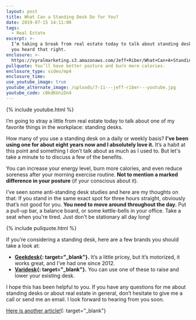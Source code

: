 ```yaml
---
layout: post
title: What Can a Standing Desk Do for You?
date: 2019-07-15 14:11:00
tags:
  - Real Estate
excerpt: >-
  I’m taking a break from real estate today to talk about standing desks. Yes,
  you heard that right.
enclosure: >-
  https://vyralmarketing.s3.amazonaws.com/Jeff+Riber/What+Can+A+Standing+Desk+Do+for+You_.mp4
pullquote: You’ll have better posture and burn more calories.
enclosure_type: video/mp4
enclosure_time:
use_youtube_image: true
youtube_alternate_image: /uploads/7-11---jeff-riber---youtube.jpg
youtube_code: cBkdKUniDn4
---
```


{% include youtube.html %}

I’m going to stray a little from real estate today to talk about one of my favorite things in the workplace: standing desks.&nbsp;

How many of you use a standing desk on a daily or weekly basis? **I’ve been using one for about eight years now and I absolutely love it.** It’s a habit at this point and something I don’t talk about as much as I used to. But let's take a minute to to discuss a few of the benefits.

You can increase your energy level, burn more calories, and even reduce soreness after your morning exercise routine. **Not to mention a marked difference in your posture** (if your conscious about it).

I’ve seen some anti-standing desk studies and here are my thoughts on that: If you stand in the same exact spot for three hours straight, obviously that’s not good for you. **You need to move around throughout the day.** Put a pull-up bar, a balance board, or some kettle-bells in your office. Take a seat when you're tired. Just don't be stationary all day long\!

{% include pullquote.html %}

If you’re considering a standing desk, here are a few brands you should take a look at:

* **[Geekdesk](https://www.geekdesk.com/){: target="_blank"}.** It’s a little pricey, but it’s motorized, it works great, and I’ve had one since 2012.
* **[Varidesk](https://www.varidesk.com/){: target="_blank"}.** You can use one of these to raise and lower your existing desk.&nbsp;

I hope this has been helpful to you. If you have any questions for me about standing desks or about real estate in general, don’t hesitate to give me a call or send me an email. I look forward to hearing from you soon.

[Here is another article\!](https://www.businessinsider.com/standing-desks-downsides-study-suggests-2018-2){: target="_blank"}